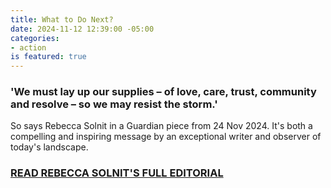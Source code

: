 ```yaml
---
title: What to Do Next?
date: 2024-11-12 12:39:00 -05:00
categories:
- action
is featured: true
---
```


### 'We must lay up our supplies – of love, care, trust, community and resolve – so we may resist the storm.'

So says Rebecca Solnit in a Guardian piece from 24 Nov 2024.  It's both a compelling and inspiring message by an exceptional writer and observer of today's landscape.

### [READ REBECCA SOLNIT'S FULL EDITORIAL](https://www.theguardian.com/world/2024/nov/09/authoritarians-like-trump-love-fear-defeatism-surrender-do-not-give-them-what-they-want?utm_term=672f5cedb6ced9852086c1670db0214e&utm_campaign=GuardianTodayUS&utm_source=esp&utm_medium=Email&CMP=GTUS_email)




